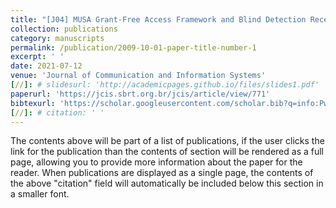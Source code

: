 ```yaml
---
title: "[J04] MUSA Grant-Free Access Framework and Blind Detection Receiver"
collection: publications
category: manuscripts
permalink: /publication/2009-10-01-paper-title-number-1
excerpt: ' '
date: 2021-07-12
venue: 'Journal of Communication and Information Systems'
[//]: # slidesurl: 'http://academicpages.github.io/files/slides1.pdf'
paperurl: 'https://jcis.sbrt.org.br/jcis/article/view/771'
bibtexurl: 'https://scholar.googleusercontent.com/scholar.bib?q=info:PwuCmI3qKyoJ:scholar.google.com/&output=citation&scisdr=CgL1daADENKYq2nz-QQ:AAZF9b8AAAAAaKr14QQ7CTcpg4QheJh6dSHja_8&scisig=AAZF9b8AAAAAaKr14aiS4H3FzHXHgpORUVEp5WI&scisf=4&ct=citation&cd=-1&hl=en&scfhb=1'
[//]: # citation: ' '
---
```

The contents above will be part of a list of publications, if the user clicks the link for the publication than the contents of section will be rendered as a full page, allowing you to provide more information about the paper for the reader. When publications are displayed as a single page, the contents of the above "citation" field will automatically be included below this section in a smaller font.
